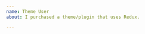 ```yaml
---
name: Theme User
about: I purchased a theme/plugin that uses Redux.

---
```


<!--

PLEASE DO NOT POST!  PLEASE READ!  

If you are using a theme or a plugin that includes Redux Framework, we are unable to offer any kind of support.

Why?  Well, Redux is a tool for developers to include an options panel in their project. Consequently, we do not and are not able to offer support for folks who have purchased a theme or plugin that uses Redux Framework. The responsibility of support for themes and plugins befalls upon its author. 

The reason is simple.  Each theme/plugin author integrates Redux is different ways.  We have no way of knowing how these authors are using Redux in their projects.  The project and the code belongs to them.  The author must be the individual to support their work.  It is their responsibility to debug any problems or issues that arise with their work.  If the author makes the determination the issue rests with Redux Framework, then it is them who must come to us and file an issue.  That is when we will be able to look into an issue more closely.

We realize that some authors have included support links for Redux in their projects, when they should not have. We do apologize for that confusion and are taking steps to remedy this confusion. 

If you have purchased a theme or plugin that utilizes Redux, please contact the author for support. If the author is unavailable for support or has discontinued support, please refer to this before posting to our issue tracker: https://docs.reduxframework.com/core/support-defined.  In extreme cases where support from the author is impossible, we might be able to help you with a premium support purchase: https://reduxframework.com/extension/premium-support.  That service is not free.  Please read the terms on that page carefully.

Because of these policies, we will no longer be able to answer the influx of these types of issues individually.  They will be closed without reply.  We're sorry about this and apologize for this inconvenience.

Please refer to your theme/plug documentation now how to contact the author for support.

Thank you.  Good luck!
	
-->